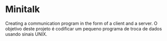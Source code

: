 # Minitalk
Creating a communication program in the form of a client and a server.
O objetivo deste projeto é codificar um pequeno programa de troca de dados
usando sinais UNIX.
